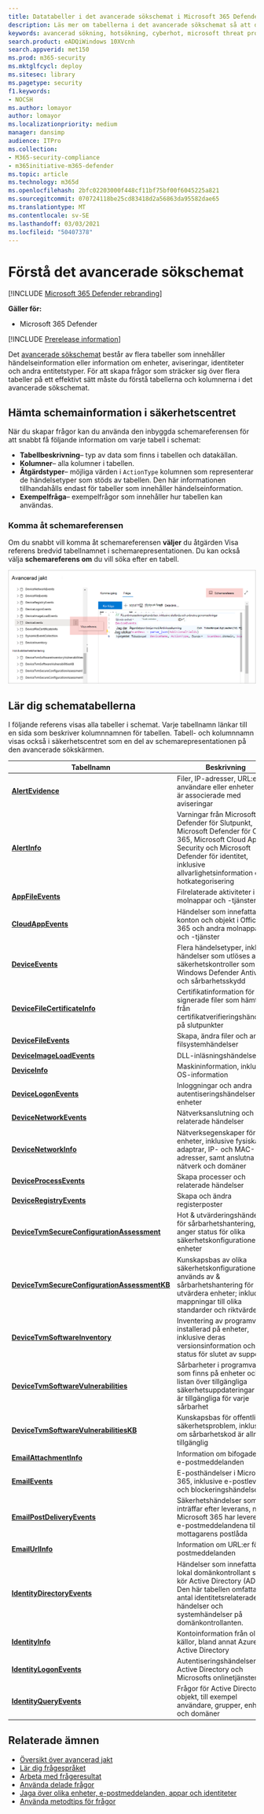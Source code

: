 ```yaml
---
title: Datatabeller i det avancerade sökschemat i Microsoft 365 Defender
description: Läs mer om tabellerna i det avancerade sökschemat så att du förstår vilka data du kan köra sökning efter hot på
keywords: avancerad sökning, hotsökning, cyberhot, microsoft threat protection, microsoft 365, mtp, m365, sökning, fråga, telemetri, schemareferens, kusto, tabell, data
search.product: eADQiWindows 10XVcnh
search.appverid: met150
ms.prod: m365-security
ms.mktglfcycl: deploy
ms.sitesec: library
ms.pagetype: security
f1.keywords:
- NOCSH
ms.author: lomayor
author: lomayor
ms.localizationpriority: medium
manager: dansimp
audience: ITPro
ms.collection:
- M365-security-compliance
- m365initiative-m365-defender
ms.topic: article
ms.technology: m365d
ms.openlocfilehash: 2bfc02203000f448cf11bf75bf00f6045225a821
ms.sourcegitcommit: 070724118be25cd83418d2a56863da95582dae65
ms.translationtype: MT
ms.contentlocale: sv-SE
ms.lasthandoff: 03/03/2021
ms.locfileid: "50407378"
---
```

# <a name="understand-the-advanced-hunting-schema"></a>Förstå det avancerade sökschemat

[!INCLUDE [Microsoft 365 Defender rebranding](../includes/microsoft-defender.md)]


**Gäller för:**
- Microsoft 365 Defender

[!INCLUDE [Prerelease information](../includes/prerelease.md)]

Det [avancerade sökschemat](advanced-hunting-overview.md) består av flera tabeller som innehåller händelseinformation eller information om enheter, aviseringar, identiteter och andra entitetstyper. För att skapa frågor som sträcker sig över flera tabeller på ett effektivt sätt måste du förstå tabellerna och kolumnerna i det avancerade sökschemat.

## <a name="get-schema-information-in-the-security-center"></a>Hämta schemainformation i säkerhetscentret
När du skapar frågor kan du använda den inbyggda schemareferensen för att snabbt få följande information om varje tabell i schemat:

- **Tabellbeskrivning**– typ av data som finns i tabellen och datakällan.
- **Kolumner**– alla kolumner i tabellen.
- **Åtgärdstyper**– möjliga värden i `ActionType` kolumnen som representerar de händelsetyper som stöds av tabellen. Den här informationen tillhandahålls endast för tabeller som innehåller händelseinformation.
- **Exempelfråga**– exempelfrågor som innehåller hur tabellen kan användas.

### <a name="access-the-schema-reference"></a>Komma åt schemareferensen
Om du snabbt vill komma åt schemareferensen **väljer** du åtgärden Visa referens bredvid tabellnamnet i schemarepresentationen. Du kan också välja **schemareferens om** du vill söka efter en tabell.   

![Bild som visar hur du kommer åt schemareferensen i portalen ](../../media/mtp-ah/ah-reference.png) 

## <a name="learn-the-schema-tables"></a>Lär dig schematabellerna
I följande referens visas alla tabeller i schemat. Varje tabellnamn länkar till en sida som beskriver kolumnnamnen för tabellen. Tabell- och kolumnnamn visas också i säkerhetscentret som en del av schemarepresentationen på den avancerade sökskärmen.

| Tabellnamn | Beskrivning |
|------------|-------------|
| **[AlertEvidence](advanced-hunting-alertevidence-table.md)** | Filer, IP-adresser, URL:er, användare eller enheter som är associerade med aviseringar |
| **[AlertInfo](advanced-hunting-alertinfo-table.md)** | Varningar från Microsoft Defender för Slutpunkt, Microsoft Defender för Office 365, Microsoft Cloud App Security och Microsoft Defender för identitet, inklusive allvarlighetsinformation och hotkategorisering  |
| **[AppFileEvents](advanced-hunting-appfileevents-table.md)** | Filrelaterade aktiviteter i molnappar och -tjänster |
| **[CloudAppEvents](advanced-hunting-cloudappevents-table.md)** | Händelser som innefattar konton och objekt i Office 365 och andra molnappar och -tjänster |
| **[DeviceEvents](advanced-hunting-deviceevents-table.md)** | Flera händelsetyper, inklusive händelser som utlöses av säkerhetskontroller som Windows Defender Antivirus och sårbarhetsskydd |
| **[DeviceFileCertificateInfo](advanced-hunting-DeviceFileCertificateInfo-table.md)** | Certifikatinformation för signerade filer som hämtas från certifikatverifieringshändelser på slutpunkter |
| **[DeviceFileEvents](advanced-hunting-devicefileevents-table.md)** | Skapa, ändra filer och andra filsystemhändelser |
| **[DeviceImageLoadEvents](advanced-hunting-deviceimageloadevents-table.md)** | DLL-inläsningshändelser |
| **[DeviceInfo](advanced-hunting-deviceinfo-table.md)** | Maskininformation, inklusive OS-information |
| **[DeviceLogonEvents](advanced-hunting-devicelogonevents-table.md)** | Inloggningar och andra autentiseringshändelser på enheter |
| **[DeviceNetworkEvents](advanced-hunting-devicenetworkevents-table.md)** | Nätverksanslutning och relaterade händelser |
| **[DeviceNetworkInfo](advanced-hunting-devicenetworkinfo-table.md)** | Nätverksegenskaper för enheter, inklusive fysiska adaptrar, IP- och MAC-adresser, samt anslutna nätverk och domäner |
| **[DeviceProcessEvents](advanced-hunting-deviceprocessevents-table.md)** | Skapa processer och relaterade händelser |
| **[DeviceRegistryEvents](advanced-hunting-deviceregistryevents-table.md)** | Skapa och ändra registerposter |
| **[DeviceTvmSecureConfigurationAssessment](advanced-hunting-devicetvmsecureconfigurationassessment-table.md)** | Hot & utvärderingshändelser för sårbarhetshantering, som anger status för olika säkerhetskonfigurationer på enheter |
| **[DeviceTvmSecureConfigurationAssessmentKB](advanced-hunting-devicetvmsecureconfigurationassessmentkb-table.md)** | Kunskapsbas av olika säkerhetskonfigurationer som används av & sårbarhetshantering för att utvärdera enheter; inkluderar mappningar till olika standarder och riktvärden  |
| **[DeviceTvmSoftwareInventory](advanced-hunting-devicetvmsoftwareinventory-table.md)** | Inventering av programvara installerad på enheter, inklusive deras versionsinformation och status för slutet av supporten |
| **[DeviceTvmSoftwareVulnerabilities](advanced-hunting-devicetvmsoftwarevulnerabilities-table.md)** | Sårbarheter i programvaran som finns på enheter och listan över tillgängliga säkerhetsuppdateringar som är tillgängliga för varje sårbarhet |
| **[DeviceTvmSoftwareVulnerabilitiesKB](advanced-hunting-devicetvmsoftwarevulnerabilitieskb-table.md)** | Kunskapsbas för offentligt säkerhetsproblem, inklusive om sårbarhetskod är allmänt tillgänglig |
| **[EmailAttachmentInfo](advanced-hunting-emailattachmentinfo-table.md)** | Information om bifogade filer i e-postmeddelanden |
| **[EmailEvents](advanced-hunting-emailevents-table.md)** | E-posthändelser i Microsoft 365, inklusive e-postleverans och blockeringshändelser |
| **[EmailPostDeliveryEvents](advanced-hunting-emailpostdeliveryevents-table.md)** | Säkerhetshändelser som inträffar efter leverans, när Microsoft 365 har levererat e-postmeddelandena till mottagarens postlåda |
| **[EmailUrlInfo](advanced-hunting-emailurlinfo-table.md)** | Information om URL:er för e-postmeddelanden |
| **[IdentityDirectoryEvents](advanced-hunting-identitydirectoryevents-table.md)** | Händelser som innefattar en lokal domänkontrollant som kör Active Directory (AD). Den här tabellen omfattar ett antal identitetsrelaterade händelser och systemhändelser på domänkontrollanten. |
| **[IdentityInfo](advanced-hunting-identityinfo-table.md)** | Kontoinformation från olika källor, bland annat Azure Active Directory |
| **[IdentityLogonEvents](advanced-hunting-identitylogonevents-table.md)** | Autentiseringshändelser i Active Directory och Microsofts onlinetjänster |
| **[IdentityQueryEvents](advanced-hunting-identityqueryevents-table.md)** | Frågor för Active Directory-objekt, till exempel användare, grupper, enheter och domäner |

## <a name="related-topics"></a>Relaterade ämnen
- [Översikt över avancerad jakt](advanced-hunting-overview.md)
- [Lär dig frågespråket](advanced-hunting-query-language.md)
- [Arbeta med frågeresultat](advanced-hunting-query-results.md)
- [Använda delade frågor](advanced-hunting-shared-queries.md)
- [Jaga över olika enheter, e-postmeddelanden, appar och identiteter](advanced-hunting-query-emails-devices.md)
- [Använda metodtips för frågor](advanced-hunting-best-practices.md)
